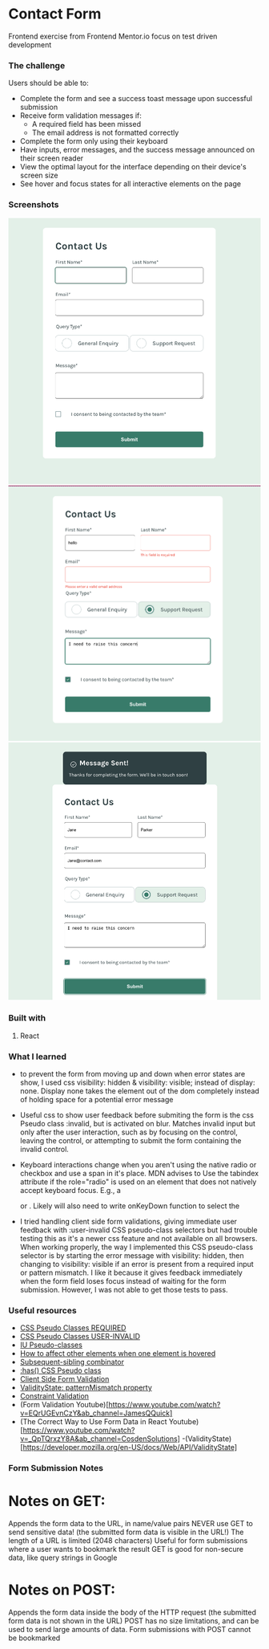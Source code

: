 # Contact Form

Frontend exercise from Frontend Mentor.io
focus on test driven development

### The challenge

Users should be able to:

-   Complete the form and see a success toast message upon successful submission
-   Receive form validation messages if:
    -   A required field has been missed
    -   The email address is not formatted correctly
-   Complete the form only using their keyboard
-   Have inputs, error messages, and the success message announced on their screen reader
-   View the optimal layout for the interface depending on their device's screen size
-   See hover and focus states for all interactive elements on the page

### Screenshots

![](./src/assets/screenshots/empty.png)
![](./src/assets/screenshots/errors.png)
![](./src/assets/screenshots/success.png)


### Built with

1. React

### What I learned

-   to prevent the form from moving up and down when error states are show, I used css visibility: hidden & visibility: visible; instead of display: none. Display none takes the element out of the dom completely instead of holding space for a potential error message

-   Useful css to show user feedback before submiting the form is the css Pseudo class :invalid, but is activated on blur. Matches invalid input but only after the user interaction, such as by focusing on the control, leaving the control, or attempting to submit the form containing the invalid control.

-   Keyboard interactions change when you aren't using the native radio or checkbox and use a span in it's place. MDN advises to Use the tabindex attribute if the role="radio" is used on an element that does not natively accept keyboard focus. E.g., a <div> or <span>. Likely will also need to write onKeyDown function to select the <span role="radio"/>

- I tried handling client side form validations, giving immediate user feedback with :user-invalid CSS pseudo-class selectors but had trouble testing this as it's a newer css feature and not available on all browsers. When working properly, the way I implemented this CSS pseudo-class selector is by starting the error message with visibility: hidden, then changing to visibility: visible if an error is present from a required input or pattern mismatch. I like it because it gives feedback immediately when the form field loses focus instead of waiting for the form submission. However, I was not able to get those tests to pass. 

### Useful resources

-   [CSS Pseudo Classes REQUIRED ](https://developer.mozilla.org/en-US/docs/Web/CSS/:required)
-   [CSS Pseudo Classes USER-INVALID ](https://developer.mozilla.org/en-US/docs/Web/CSS/:user-invalid)
-   [IU Pseudo-classes](https://developer.mozilla.org/en-US/docs/Learn_web_development/Extensions/Forms/UI_pseudo-classes)
-   [How to affect other elements when one element is hovered](https://stackoverflow.com/questions/4502633/how-to-affect-other-elements-when-one-element-is-hovered)
-   [Subsequent-sibling combinator](https://developer.mozilla.org/en-US/docs/Web/CSS/Subsequent-sibling_combinator)
-   [:has() CSS Pseudo class](https://developer.mozilla.org/en-US/docs/Web/CSS/:has)
-   [Client Side Form Validation](https://developer.mozilla.org/en-US/docs/Learn_web_development/Extensions/Forms/Form_validation)
-   [ValidityState: patternMismatch property](https://developer.mozilla.org/en-US/docs/Web/API/ValidityState/patternMismatch)
-   [Constraint Validation](https://developer.mozilla.org/en-US/docs/Web/HTML/Constraint_validation)
-   (Form Validation Youtube)[https://www.youtube.com/watch?v=EQrUGEvnCzY&ab_channel=JamesQQuick]
-   (The Correct Way to Use Form Data in React Youtube)[https://www.youtube.com/watch?v=_QpTQrxzY8A&ab_channel=CosdenSolutions]
    -(ValidityState)[https://developer.mozilla.org/en-US/docs/Web/API/ValidityState]

### Form Submission Notes

# Notes on GET:

Appends the form data to the URL, in name/value pairs
NEVER use GET to send sensitive data! (the submitted form data is visible in the URL!)
The length of a URL is limited (2048 characters)
Useful for form submissions where a user wants to bookmark the result
GET is good for non-secure data, like query strings in Google

# Notes on POST:

Appends the form data inside the body of the HTTP request (the submitted form data is not shown in the URL)
POST has no size limitations, and can be used to send large amounts of data.
Form submissions with POST cannot be bookmarked
